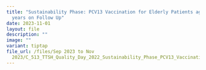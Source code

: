 ```yaml
---
title: "Sustainability Phase: PCV13 Vaccination for Elderly Patients aged ≥65
  years on Follow Up"
date: 2023-11-01
layout: file
description: ""
image: ""
variant: tiptap
file_url: /files/Sep 2023 to Nov
  2023/C_513_TTSH_Quality_Day_2022_Sustainability_Phase_PCV13_Vaccination.pdf
---
```

